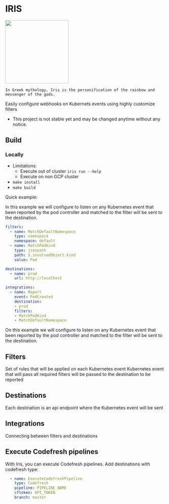 # IRIS

<img src="https://github.com/olegsu/iris/raw/master/Iris.jpg" width="200">

`In Greek mythology, Iris is the personification of the rainbow and messenger of the gods.`


Easily configure webhooks on Kubernets events using highly customize filters

* This project is not stable yet and may be changed anytime without any notice.

## Build
### Locally
* Limitations:
  * Execute out of cluster `iris run --help`
  * Execute on non GCP cluster
* `make install`
* `make build`

Quick example:

In this example we will configure to listen on any Kubernetes event that been reported by the pod controller and matched to the filter will be sent to the destination.



```yaml
filters:
  - name: MatchDefaultNamespace
    type: namespace
    namespace: default
  - name: MatchPodKind
    type: jsonpath
    path: $.involvedObject.kind
    value: Pod

destinations:
  - name: prod
    url: http://localhost

integrations:
  - name: Report
    event: PodCreated
    destination: 
    - prod
    filters:
    - MatchPodKind
    - MatchDefaultNamespace
```
On this example we will configure to listen on any Kubernetes event that been reported by the pod controller and matched to the filter will be sent to the destination.


## Filters
Set of rules that will be applied on each Kubernetes event
Kubernetes event that will pass all required filters will be passed to the destination to be reported
## Destinations
Each destination is an api endpoint where the Kubernetes event will be sent
## Integrations
Connecting between filters and destinations

## Execute Codefresh pipelines
With Iris, you can execute Codefresh pipelines.
Add destinations with codefresh type:
```yaml
  - name: ExecuteCodefreshPipeline
    type: Codefresh
    pipeline: PIPELINE_NAME
    cftoken: API_TOKEN
    branch: master
```